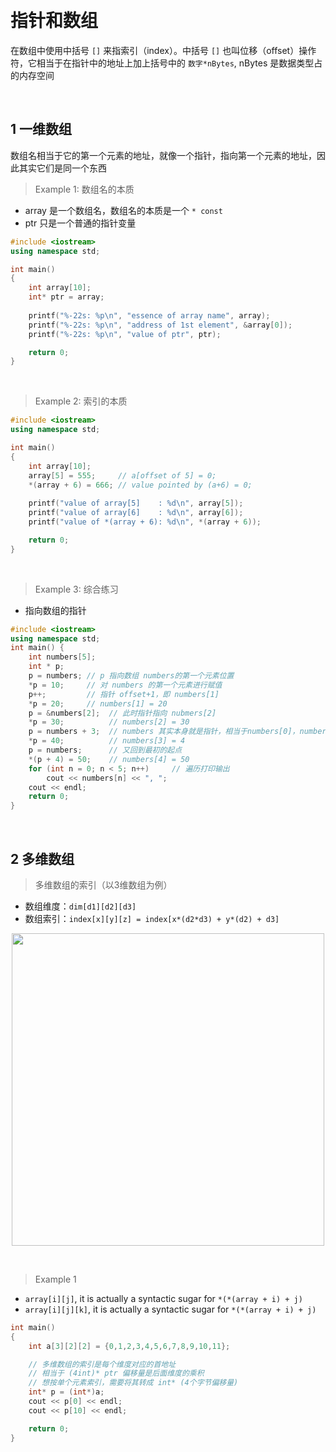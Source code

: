 
&emsp;
# 指针和数组
在数组中使用中括号 `[]` 来指索引（index）。中括号 `[]` 也叫位移（offset）操作符，它相当于在指针中的地址上加上括号中的 `数字*nBytes`, nBytes 是数据类型占的内存空间

&emsp;
## 1 一维数组
数组名相当于它的第一个元素的地址，就像一个指针，指向第一个元素的地址，因此其实它们是同一个东西


>Example 1: 数组名的本质
- array 是一个数组名，数组名的本质是一个 `* const`
- ptr 只是一个普通的指针变量

```c++
#include <iostream>
using namespace std;

int main()
{
    int array[10];
    int* ptr = array; 
    
    printf("%-22s: %p\n", "essence of array name", array);
    printf("%-22s: %p\n", "address of 1st element", &array[0]);
    printf("%-22s: %p\n", "value of ptr", ptr);

    return 0;
}
```

&emsp;
>Example 2: 索引的本质
```c++
#include <iostream>
using namespace std;

int main()
{
    int array[10];
    array[5] = 555;     // a[offset of 5] = 0;
    *(array + 6) = 666; // value pointed by (a+6) = 0;
    
    printf("value of array[5]    : %d\n", array[5]);
    printf("value of array[6]    : %d\n", array[6]);
    printf("value of *(array + 6): %d\n", *(array + 6));

    return 0;
}
```

&emsp;
>Example 3: 综合练习
- 指向数组的指针
```c++
#include <iostream>
using namespace std;
int main() {
    int numbers[5];
    int * p;
    p = numbers; // p 指向数组 numbers的第一个元素位置
    *p = 10;     // 对 numbers 的第一个元素进行赋值
    p++;         // 指针 offset+1，即 numbers[1]
    *p = 20;     // numbers[1] = 20
    p = &numbers[2];  // 此时指针指向 nubmers[2]
    *p = 30;          // numbers[2] = 30
    p = numbers + 3;  // numbers 其实本身就是指针，相当于numbers[0]，numbers+3 相当于 numbers[3]
    *p = 40;          // numbers[3] = 4
    p = numbers;      // 又回到最初的起点
    *(p + 4) = 50;    // numbers[4] = 50
    for (int n = 0; n < 5; n++)     // 遍历打印输出
        cout << numbers[n] << ", ";
    cout << endl;
    return 0;
}
```




&emsp;
## 2 多维数组
>多维数组的索引（以3维数组为例）
- 数组维度：`dim[d1][d2][d3]`
- 数组索引：`index[x][y][z] = index[x*(d2*d3) + y*(d2) + d3]`

<div align=center>
    <image src="imgs/array.png" width=500>
</div>

&emsp;
>Example 1
- `array[i][j]`, it is actually a syntactic sugar for `*(*(array + i) + j)`
- `array[i][j][k]`, it is actually a syntactic sugar for `*(*(array + i) + j)`
```c++
int main()
{
    int a[3][2][2] = {0,1,2,3,4,5,6,7,8,9,10,11};

    // 多维数组的索引是每个维度对应的首地址
    // 相当于 (4int)* ptr 偏移量是后面维度的乘积
    // 想按单个元素索引，需要将其转成 int* (4个字节偏移量)
    int* p = (int*)a;     
    cout << p[0] << endl;
    cout << p[10] << endl;

    return 0;
}
```